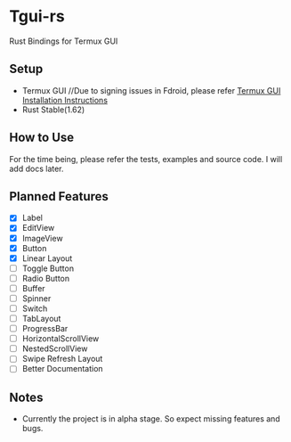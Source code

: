 # Tgui-rs
Rust Bindings for Termux GUI


## Setup
- Termux GUI //Due to signing issues in Fdroid, please refer [Termux GUI Installation Instructions](https://github.com/termux/termux-gui)
- Rust Stable(1.62)

## How to Use
For the time being, please refer the tests, examples and source code.
I will add docs later.


## Planned Features
- [x] Label
- [x] EditView
- [x] ImageView
- [x] Button
- [x] Linear Layout
- [ ] Toggle Button
- [ ] Radio Button
- [ ] Buffer
- [ ] Spinner
- [ ] Switch
- [ ] TabLayout
- [ ] ProgressBar
- [ ] HorizontalScrollView
- [ ] NestedScrollView
- [ ] Swipe Refresh Layout
- [ ] Better Documentation

## Notes
- Currently the project is in alpha stage. So expect missing features and bugs.
